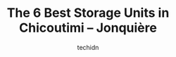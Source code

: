 ---
layout: ampstory
image: https://i0.wp.com/www.auto.or.id/wp-content/uploads/2023/06/entrepot-secur-nolicam-0-chicoutimi-jonquic3a8re-1686327623.jpeg?resize=640,853
author: techidn
featured: false
description: Chicoutimi – Jonquière, Quebec, Canada is a haven for Storage Units enthusiasts, boasting an impressive array of 6 top-notch establishments. Whether youre a seasoned connoisseur or simpl
title: The 6 Best Storage Units in Chicoutimi – Jonquière
cover:
   title: The 6 Best Storage Units in Chicoutimi – Jonquière
   subtitle: AUTO.OR.ID
   background: https://www.auto.or.id/wp-content/uploads/2023/06/entrepot-secur-nolicam-0-chicoutimi-jonquic3a8re-1686327623.jpeg

pages: 
 - layout: thirds
   top: <h1>#1 Entrepot Secur Nolicam</h1>
   bottom: "<p>Is often in maintenance and temporarily closed when we pay to go 24/24 to carry our things</p>"
   background: https://images.unsplash.com/photo-1633713368363-2b04dadce462?ixlib=rb-4.0.3&ixid=MnwxMjA3fDB8MHxwaG90by1wYWdlfHx8fGVufDB8fHx8&auto=format&fit=crop&w=640&h=853&q=80
   backgroundblur: true
 - layout: thirds
   top: <h1>#2 Le Parc Entrepôt</h1>
   bottom: "<p>3376 Rue de lÉnergie, Jonquière, QC G7X 0J1, Canada</p>"
   background: https://images.unsplash.com/photo-1542728212-aca4817f0610?ixlib=rb-4.0.3&ixid=MnwxMjA3fDB8MHxwaG90by1wYWdlfHx8fGVufDB8fHx8&auto=format&fit=crop&w=640&h=853&q=80
   cta:
      link: https://www.auto.or.id/the-6-best-storage-units-in-chicoutimi-jonquiere/
      text: The 6 Best Storage Units in Chicoutimi – Jonquière
 - layout: thirds
   top: <h1>#3 Entrepots Talbot</h1>
   bottom: "<p>5241 Bd Talbot, Laterrière, QC G7N 0E9, Canada</p>"
   background: https://images.unsplash.com/photo-1630381796593-6b72c570dc43?ixlib=rb-4.0.3&ixid=MnwxMjA3fDB8MHxwaG90by1wYWdlfHx8fGVufDB8fHx8&auto=format&fit=crop&w=640&h=853&q=80
   cta:
      link: https://www.auto.or.id/the-6-best-storage-units-in-chicoutimi-jonquiere/
      text: The 6 Best Storage Units in Chicoutimi – Jonquière
 - layout: thirds
   top: <h1>#4 Entreposage Gesfau</h1>
   bottom: "<p>469 Rue St Philippe, Chicoutimi, QC G7H 2J3, Canada</p>"
   background: https://images.unsplash.com/photo-1490274494753-fd4f84681e7c?ixlib=rb-4.0.3&ixid=MnwxMjA3fDB8MHxwaG90by1wYWdlfHx8fGVufDB8fHx8&auto=format&fit=crop&w=640&h=853&q=80
   cta:
      link: https://www.auto.or.id/the-6-best-storage-units-in-chicoutimi-jonquiere/
      text: The 6 Best Storage Units in Chicoutimi – Jonquière
 - layout: thirds
   top: <h1>#5 Location AR & Entreposage</h1>
   bottom: "<p>2722 Rue Roussel, Chicoutimi, QC G7G 1Y4, Canada</p>"
   background: https://images.unsplash.com/photo-1623564493214-6137dff043ad?ixlib=rb-4.0.3&ixid=MnwxMjA3fDB8MHxwaG90by1wYWdlfHx8fGVufDB8fHx8&auto=format&fit=crop&w=640&h=853&q=80
   cta:
      link: https://www.auto.or.id/the-6-best-storage-units-in-chicoutimi-jonquiere/
      text: The 6 Best Storage Units in Chicoutimi – Jonquière

 - layout: thirds
   middle: Continue reading...
   background: https://images.unsplash.com/photo-1621772991673-de61ffe34408?ixlib=rb-4.0.3&ixid=MnwxMjA3fDB8MHxwaG90by1wYWdlfHx8fGVufDB8fHx8&auto=format&fit=crop&w=640&h=853&q=80
   cta:
      link: https://www.auto.or.id/the-6-best-storage-units-in-chicoutimi-jonquiere/
      text: The 6 Best Storage Units in Chicoutimi – Jonquière

---